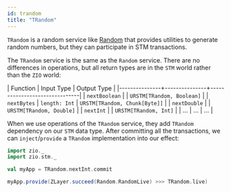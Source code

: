 ```yaml
---
id: trandom
title: "TRandom"
---
```


`TRandom` is a random service like [Random](../contextual/services/random.md) that provides utilities to generate random numbers, but they can participate in STM transactions.

The `TRandom` service is the same as the `Random` service. There are no differences in operations, but all return types are in the `STM` world rather than the `ZIO` world:

| Function      | Input Type    | Output Type                   |
|---------------+---------------+-------------------------------|
| `nextBoolean` |               | `URSTM[TRandom, Boolean]`     |
| `nextBytes`   | `length: Int` | `URSTM[TRandom, Chunk[Byte]]` |
| `nextDouble`  |               | `URSTM[TRandom, Double]`      |
| `nextInt`     |               | `URSTM[TRandom, Int]`         |
| ...           | ...           | ...                           |

When we use operations of the `TRandom` service, they add `TRandom` dependency on our `STM` data type. After committing all the transactions, we can `inject`/`provide` a `TRandom` implementation into our effect:

```scala mdoc:invisible
import zio._
import zio.stm._

val myApp = TRandom.nextInt.commit
```

```scala mdoc:silent:nest
myApp.provide(ZLayer.succeed(Random.RandomLive) >>> TRandom.live)
```